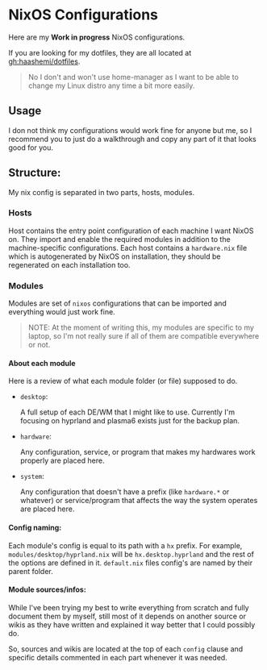 # NixOS Configurations

Here are my **Work in progress** NixOS configurations.

If you are looking for my dotfiles, they are all located at [gh:haashemi/dotfiles](https://github.com/haashemi/dotfiles).

> No I don't and won't use home-manager as I want to be able to change my Linux distro any time a bit more easily.

## Usage

I don not think my configurations would work fine for anyone but me, so I recommend you to just do a walkthrough and copy any part of it that looks good for you.

## Structure:

My nix config is separated in two parts, hosts, modules.

### Hosts

Host contains the entry point configuration of each machine I want NixOS on. They import and enable the required modules in addition to the machine-specific configurations. Each host contains a `hardware.nix` file which is autogenerated by NixOS on installation, they should be regenerated on each installation too.

### Modules

Modules are set of `nixos` configurations that can be imported and everything would just work fine.

> NOTE:
> At the moment of writing this, my modules are specific to my laptop, so I'm not really sure if all of them are compatible everywhere or not.

#### About each module

Here is a review of what each module folder (or file) supposed to do.

- `desktop`:

  A full setup of each DE/WM that I might like to use. Currently I'm focusing on hyprland and plasma6 exists just for the backup plan.

- `hardware`:

  Any configuration, service, or program that makes my hardwares work properly are placed here.

- `system`:

  Any configuration that doesn't have a prefix (like `hardware.*` or whatever) or service/program that affects the way the system operates are placed here.

#### Config naming:

Each module's config is equal to its path with a `hx` prefix. For example, `modules/desktop/hyprland.nix` will be `hx.desktop.hyprland` and the rest of the options are defined in it. `default.nix` files config's are named by their parent folder.

#### Module sources/infos:

While I've been trying my best to write everything from scratch and fully document them by myself, still most of it depends on another source or wikis as they have written and explained it way better that I could possibly do.

So, sources and wikis are located at the top of each `config` clause and specific details commented in each part whenever it was needed.
